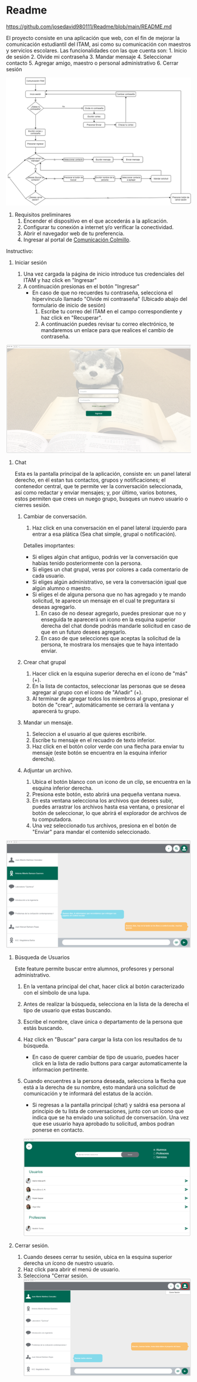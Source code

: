 # Readme

https://github.com/josedavid980111/Readme/blob/main/README.md

El proyecto consiste en una aplicación que web, con el fin de mejorar la comunicación estudiantil del ITAM, asi como su comunicación con maestros y servicios escolares.
Las funcionalidades con las que cuenta son: 
    1. Inicio de sesión
    2. Olvide mi contraseña
    3. Mandar mensaje
    4. Seleccionar contacto
    5. Agregar amigo, maestro o personal administrativo
    6. Cerrar sesión

![Alt text](https://github.com/josedavid980111/Readme/blob/main/Imagenes/10.png "Optional Title")

1. Requisitos preliminares
    1. Encender el dispositivo en el que accederás a la aplicación.
    1. Configurar tu conexión a internet y/o verificar la conectividad.
    1. Abrir el navegador web de tu preferencia.
    1. Ingresar al portal de [Comunicación Colmillo](https://pr.to/9Q0PLU/).

Instructivo:

1. Iniciar sesión
 
    1. Una vez cargada la página de inicio introduce tus credenciales del ITAM y haz click en  "Ingresar"
    1. A continuación presionas en el botón "Ingresar"
        * En caso de que no recuerdes tu contraseña, selecciona el hipervínculo llamado "Olvide mi contraseña" (Ubicado abajo del formulario de inicio de sesión)
            1. Escribe tu correo del ITAM en el campo correspondiente y haz click en "Recuperar".
            1. A continuación puedes revisar tu correo electrónico, te mandaremos un enlace para que realices el cambio de contraseña.
 
![Alt text](https://github.com/josedavid980111/Readme/blob/main/Imagenes/1.png "Optional Title")

 1. Chat
 
     Esta es la pantalla principal de la aplicación, consiste en: un panel lateral derecho, en él estan tus contactos, grupos y notificaciones; el contenedor central, que te permite ver la conversación seleccionada, así como redactar y enviar mensajes; y, por último, varios botones, estos permiten que crees un nuego grupo, busques un nuevo usuario o cierres sesión.

    1. Cambiar de conversación.
        1. Haz click en una conversación en el panel lateral izquierdo para entrar a esa plática (Sea chat simple, grupal o notificación).
        
        Detalles imoprtantes:
        * Si eliges algún chat antiguo, podrás ver la conversación que habías tenido posteriormente con la persona.
        * Si eliges un chat grupal, veras por colores a cada comentario de cada usuario.
        * Si eliges algún administrativo, se vera la conversación igual que algún alumno o maestro.
        * Si eliges el de alguna persona que no has agregado y te mando solicitud, te aparece un mensaje en el cual te preguntara si deseas agregarlo.
            1. En caso de no desear agregarlo, puedes presionar que no y enseguida te aparecerá un icono en la esquina superior derecha del chat donde podrás mandarle solicitud en caso de que en un futuro desees agregarlo.
            1. En caso de que selecciones que aceptas la solicitud de la persona, te mostrara los mensajes que te haya intentado enviar.
    
    1. Crear chat grupal
    
        1. Hacer click en la esquina superior derecha en el ícono de "más" (+).
        1. En la lista de contactos, seleccionar las personas que se desea agregar al grupo con el ícono de "Añadir" (+).
        1. Al terminar de agregar todos los miembros al grupo, presionar el botón de "crear", automáticamente se cerrará la ventana y aparecerá tu grupo.
    
    1. Mandar un mensaje.
        1. Seleccion a el usuario al que quieres escribirle.
        1. Escribe tu mensaje en el recuadro de texto inferior.
        1. Haz click en el botón color verde con una flecha para enviar tu mensaje (este botón se encuentra en la esquina inferior derecha).
    
    1. Adjuntar un archivo.
        1. Ubica el botón blanco con un icono de un clip, se encuentra en la esquina inferior derecha.
        1. Presiona este botón, esto abrirá una pequeña ventana nueva.
        1. En esta ventana selecciona los archivos que desees subir, puedes arrastrar los archivos hasta esa ventana, o presionar el botón de seleccionar, lo que abrirá el explorador de archivos de tu computadora.
       1. Una vez seleccionado tus archivos, presiona en el botón de "Enviar" para mandar el contenido seleccionado.
       
   ![Alt text](https://github.com/josedavid980111/Readme/blob/main/Imagenes/3.png "Optional Title")
    
1. Búsqueda de Usuarios

    Este feature permite buscar entre alumnos, profesores y personal administrativo.
    
    1. En la ventana principal del chat, hacer click al botón caracterizado con el símbolo de una lupa.
    1. Antes de realizar la búsqueda, selecciona en la lista de la derecha el tipo de usuario que estas buscando.
    1. Escribe el nombre, clave única o departamento de la persona que estás buscando.
    1. Haz click en "Buscar" para cargar la lista con los resultados de tu búsqueda.
        * En caso de querer cambiar de tipo de usuario, puedes hacer click en la lista de radio buttons para cargar automaticamente la informacion pertinente.
       
    1. Cuando encuentres a la persona deseada, selecciona la flecha que está a la derecha de su nombre, esto mandará una solicitud de comunicación y te informará del estatus de la acción.
       * Si regresas a la pantalla principal (chat) y saldrá esa persona al principio de tu lista de conversaciones, junto con un ícono que indica que se ha enviado una solicitud de conversación. Una vez que ese usuario haya aprobado tu solicitud, ambos podran ponerse en contacto.
     
        ![Alt text](https://github.com/josedavid980111/Readme/blob/main/Imagenes/6.png "Optional Title")
 
 1. Cerrar sesión.
     1. Cuando desees cerrar tu sesión, ubica en la esquina superior derecha un ícono de nuestro usuario.
     1. Haz click para abrir el menú de usuario.
     1. Selecciona "Cerrar sesión.
![Alt text](https://github.com/josedavid980111/Readme/blob/main/Imagenes/8.png "Optional Title")
